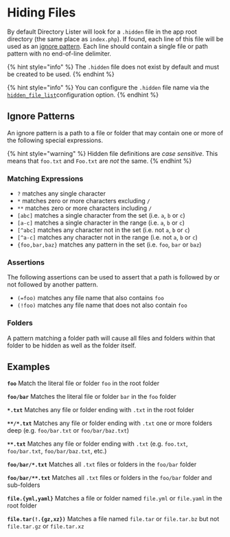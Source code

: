 # Hiding Files

By default Directory Lister will look for a `.hidden` file in the app root directory (the same place as `index.php`). If found, each line of this file will be used as an [ignore pattern](hiding-files.md#ignore-patterns). Each line should contain a single file or path pattern with no end-of-line delimiter.

{% hint style="info" %}
The `.hidden` file does not exist by default and must be created to be used.
{% endhint %}

{% hint style="info" %}
You can configure the `.hidden` file name via the [`hidden_file_list`](configuration-reference.md#hidden_files_list)configuration option.
{% endhint %}

## Ignore Patterns

An ignore pattern is a path to a file or folder that may contain one or more of the following special expressions.

{% hint style="warning" %}
Hidden file definitions are _case sensitive_. This means that `foo.txt` and `Foo.txt` are _not_ the same.
{% endhint %}

### Matching Expressions

* `?` matches any single character
* `*` matches zero or more characters excluding `/`
* `**` matches zero or more characters including `/`
* `[abc]` matches a single character from the set (i.e. `a`, `b` or `c`)
* `[a-c]` matches a single character in the range (i.e. `a`, `b` or `c`)
* `[^abc]` matches any character not in the set (i.e. not `a`, `b` or `c`)
* `[^a-c]` matches any character not in the range (i.e. not `a`, `b` or `c`)
* `{foo,bar,baz}` matches any pattern in the set (i.e. `foo`, `bar` or `baz`)

### Assertions

The following assertions can be used to assert that a path is followed by or not followed by another pattern.

* `(=foo)` matches any file name that also contains `foo`
* `(!foo)` matches any file name that does not also contain `foo`

### Folders

A pattern matching a folder path will cause all files and folders within that folder to be hidden as well as the folder itself.

## Examples

**`foo`** Match the literal file or folder `foo` in the root folder

**`foo/bar`** Matches the literal file or folder `bar` in the `foo` folder

**`*.txt`** Matches any file or folder ending with `.txt` in the root folder

**`**/*.txt`** Matches any file or folder ending with `.txt` one or more folders deep (e.g. `foo/bar.txt` or `foo/bar/baz.txt`)

**`**.txt`** Matches any file or folder ending with `.txt` (e.g. `foo.txt`, `foo/bar.txt`, `foo/bar/baz.txt`, etc.)

**`foo/bar/*.txt`** Matches all `.txt` files or folders in the `foo/bar` folder

**`foo/bar/**.txt`** Matches all `.txt` files or folders in the `foo/bar` folder and sub-folders

**`file.{yml,yaml}`** Matches a file or folder named `file.yml` or `file.yaml` in the root folder

**`file.tar(!.{gz,xz})`** Matches a file named `file.tar` or `file.tar.bz` but not `file.tar.gz` or `file.tar.xz`
